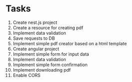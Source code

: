 # Tasks
1. Create nest.js project
2. Create a resource for creating pdf
3. Implement data validation
4. Save requests to DB
5. Implement simple pdf creator based on a html template
6. Create angular project
7. Implement simple form for input data
8. Implement data validation
9. Implement simple form confirmation
10. Implement downloading pdf
11. Enable CORS